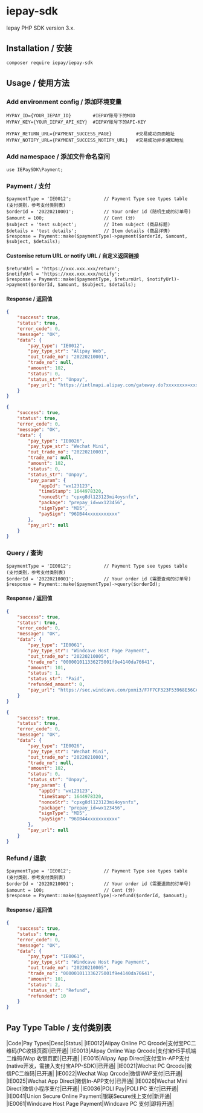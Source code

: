 # iepay-sdk
Iepay PHP SDK version 3.x.

## Installation / 安装
```bash
composer require iepay/iepay-sdk
```

## Usage / 使用方法
### Add environment config / 添加环境变量
```code
MYPAY_ID={YOUR_IEPAY_ID}		#IEPAY账号下的MID
MYPAY_KEY={YOUR_IEPAY_API_KEY}	#IEPAY账号下的API-KEY

MYPAY_RETURN_URL={PAYMENT_SUCCESS_PAGE}			#交易成功页面地址
MYPAY_NOTIFY_URL={PAYMENT_SUCCESS_NOTIFY_URL}	#交易成功异步通知地址
```

### Add namespace / 添加文件命名空间
```code
use IEPaySDK\Payment;
```


### Payment / 支付
```code
$paymentType = 'IE0012';			// Payment Type see types table (支付类别，参考支付类别表)
$orderId = '20220210001';			// Your order id (随机生成的订单号)
$amount = 100;						// Cent (分)
$subject = 'test subject';			// Item subject (商品标题)
$details = 'test details';			// Item details (商品详情)
$response = Payment::make($paymentType)->payment($orderId, $amount, $subject, $details);
```

#### Customise return URL or notify URL / 自定义返回链接
```code
$returnUrl = 'https://xxx.xxx.xxx/return';
$notifyUrl = 'https://xxx.xxx.xxx/notify';
$response = Payment::make($paymentType, $returnUrl, $notifyUrl)->payment($orderId, $amount, $subject, $details);
```

#### Response / 返回值
```json
{
    "success": true,
    "status": true,
    "error_code": 0,
    "message": "OK",
    "data": {
        "pay_type": "IE0012",
        "pay_type_str": "Alipay Web",
        "out_trade_no": "20220210001",
        "trade_no": null,
        "amount": 102,
        "status": 0,
        "status_str": "Unpay",
        "pay_url": "https://intlmapi.alipay.com/gateway.do?xxxxxxxx=xxxxxxxx&xxxxxxxx=xxxxxxxx"
    }
}
```
```json
{
    "success": true,
    "status": true,
    "error_code": 0,
    "message": "OK",
    "data": {
        "pay_type": "IE0026",
        "pay_type_str": "Wechat Mini",
        "out_trade_no": "20220210001",
        "trade_no": null,
        "amount": 102,
        "status": 0,
        "status_str": "Unpay",
        "pay_param": {
            "appId": "wx123123",
            "timeStamp": 1644978320,
            "nonceStr": "cpxg8dl123123mi4oysnfx",
            "package": "prepay_id=wx123456",
            "signType": "MD5",
            "paySign": "96DB44xxxxxxxxxxx"
        },
        "pay_url": null
    }
}
```

### Query / 查询
```code
$paymentType = 'IE0012';			// Payment Type see types table (支付类别，参考支付类别表)
$orderId = '20220210001';			// Your order id (需要查询的订单号)
$response = Payment::make($paymentType)->query($orderId);
```
#### Response / 返回值
```json
{
    "success": true,
    "status": true,
    "error_code": 0,
    "message": "OK",
    "data": {
        "pay_type": "IE0061",
        "pay_type_str": "Windcave Host Page Payment",
        "out_trade_no": "20220210005",
        "trade_no": "000001011336275001f9e4140da76641",
        "amount": 101,
        "status": 1,
        "status_str": "Paid",
        "refunded_amount": 0,
        "pay_url": "https://sec.windcave.com/pxmi3/F7F7CF323F53968E56CA0650BE713B347D965FA2CC2827399D145DE371986332500051BD83B6BCC7B8D21D53BAB554800"
    }
}
```
```json
{
    "success": true,
    "status": true,
    "error_code": 0,
    "message": "OK",
    "data": {
        "pay_type": "IE0026",
        "pay_type_str": "Wechat Mini",
        "out_trade_no": "20220210001",
        "trade_no": null,
        "amount": 102,
        "status": 0,
        "status_str": "Unpay",
        "pay_param": {
            "appId": "wx123123",
            "timeStamp": 1644978320,
            "nonceStr": "cpxg8dl123123mi4oysnfx",
            "package": "prepay_id=wx123456",
            "signType": "MD5",
            "paySign": "96DB44xxxxxxxxxxx"
        },
        "pay_url": null
    }
}
```

### Refund / 退款
```code
$paymentType = 'IE0012';			// Payment Type see types table (支付类别，参考支付类别表)
$orderId = '20220210001';			// Your order id (需要退款的订单号)
$amount = 100;						// Cent (分)
$response = Payment::make($paymentType)->refund($orderId, $amount);
```
#### Response / 返回值
```json
{
    "success": true,
    "status": true,
    "error_code": 0,
    "message": "OK",
    "data": {
        "pay_type": "IE0061",
        "pay_type_str": "Windcave Host Page Payment",
        "out_trade_no": "20220210005",
        "trade_no": "000001011336275001f9e4140da76641",
        "amount": 101,
        "status": 2,
        "status_str": "Refund",
        "refunded": 10
    }
}
```


## Pay Type Table / 支付类别表
|Code|Pay Types|Desc|Status|
|IE0012|Alipay Online PC Qrcode|支付宝PC二维码(PC收银页面)|已开通|
|IE0013|Alipay Online Wap Qrcode|支付宝H5手机端二维码(Wap 收银页面)|已开通|
|IE0015|Alipay App Direct|支付宝In-APP支付(native开发，需接入支付宝APP-SDK)|已开通|
|IE0021|Wechat PC Qrcode|微信PC二维码|已开通|
|IE0022|Wechat Wap Qrcode|微信WAP支付|已开通|
|IE0025|Wechat App Direct|微信In-APP支付|已开通|
|IE0026|Wechat Mini Direct|微信小程序支付|已开通|
|IE0036|POLI Pay|POLI PC 支付|已开通|
|IE0041|Union Secure Online Payment|银联Secure线上支付|新开通|
|IE0061|Windcave Host Page Payment|Windcave PC 支付|即将开通|